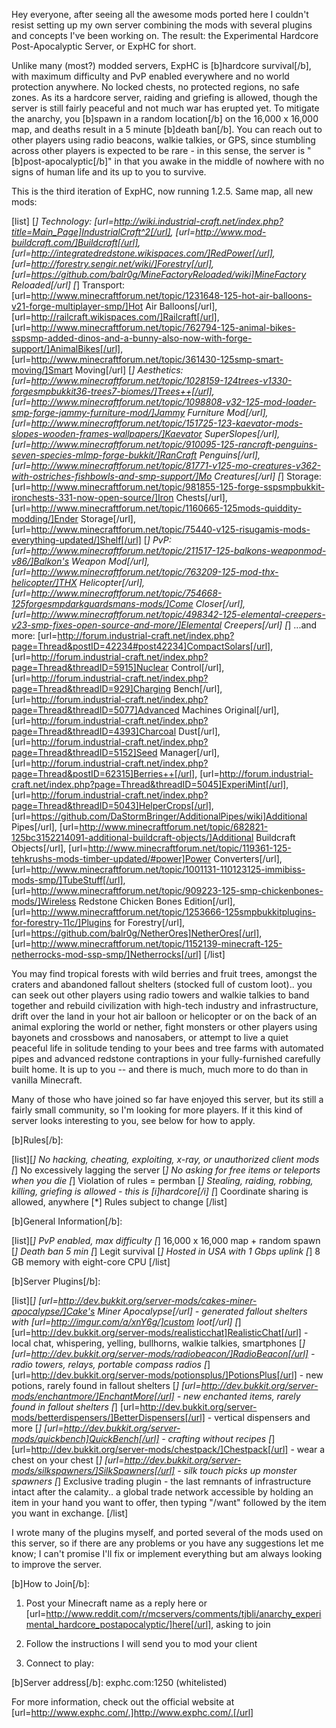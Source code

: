 Hey everyone, after seeing all the awesome mods ported here I couldn't resist setting up my own server combining the mods with several plugins and concepts I've been working on. The result: the Experimental Hardcore Post-Apocalyptic Server, or ExpHC for short.

Unlike many (most?) modded servers, ExpHC is [b]hardcore survival[/b], with maximum difficulty and PvP enabled everywhere and no world protection anywhere. No locked chests, no protected regions, no safe zones. As its a hardcore server, raiding and griefing is allowed, though the server is still fairly peaceful and not much war has erupted yet. To mitigate the anarchy, you [b]spawn in a random location[/b] on the 16,000 x 16,000 map, and deaths result in a 5 minute [b]death ban[/b]. You can reach out to other players using radio beacons, walkie talkies, or GPS, since stumbling across other players is expected to be rare - in this sense, the server is "[b]post-apocalyptic[/b]" in that you awake in the middle of nowhere with no signs of human life and its up to you to survive.

This is the third iteration of ExpHC, now running 1.2.5. Same map, all new mods:

[list]
[*] Technology: [url=http://wiki.industrial-craft.net/index.php?title=Main_Page]IndustrialCraft^2[/url], [url=http://www.mod-buildcraft.com/]Buildcraft[/url], [url=http://integratedredstone.wikispaces.com/]RedPower[/url], [url=http://forestry.sengir.net/wiki/]Forestry[/url], [url=https://github.com/balr0g/MineFactoryReloaded/wiki]MineFactory Reloaded[/url]
[*] Transport:  [url=http://www.minecraftforum.net/topic/1231648-125-hot-air-balloons-v21-forge-multiplayer-smp/]Hot Air Balloons[/url], [url=http://railcraft.wikispaces.com/]Railcraft[/url], [url=http://www.minecraftforum.net/topic/762794-125-animal-bikes-sspsmp-added-dinos-and-a-bunny-also-now-with-forge-support/]AnimalBikes[/url], [url=http://www.minecraftforum.net/topic/361430-125smp-smart-moving/]Smart Moving[/url]
[*] Aesthetics: [url=http://www.minecraftforum.net/topic/1028159-124trees-v1330-forgesmpbukkit36-trees7-biomes/]Trees++[/url], [url=http://www.minecraftforum.net/topic/1098808-v32-125-mod-loader-smp-forge-jammy-furniture-mod/]Jammy Furniture Mod[/url], [url=http://www.minecraftforum.net/topic/151725-123-kaevator-mods-slopes-wooden-frames-wallpapers/]Kaevator SuperSlopes[/url], [url=http://www.minecraftforum.net/topic/910095-125-rancraft-penguins-seven-species-mlmp-forge-bukkit/]RanCraft Penguins[/url], [url=http://www.minecraftforum.net/topic/81771-v125-mo-creatures-v362-with-ostriches-fishbowls-and-smp-support/]Mo Creatures[/url]
[*] Storage: [url=http://www.minecraftforum.net/topic/981855-125-forge-sspsmpbukkit-ironchests-331-now-open-source/]Iron Chests[/url], [url=http://www.minecraftforum.net/topic/1160665-125mods-quiddity-modding/]Ender Storage[/url], [url=http://www.minecraftforum.net/topic/75440-v125-risugamis-mods-everything-updated/]Shelf[/url]
[*] PvP: [url=http://www.minecraftforum.net/topic/211517-125-balkons-weaponmod-v86/]Balkon's Weapon Mod[/url], [url=http://www.minecraftforum.net/topic/763209-125-mod-thx-helicopter/]THX Helicopter[/url], [url=http://www.minecraftforum.net/topic/754668-125forgesmpdarkguardsmans-mods/]Come Closer[/url], [url=http://www.minecraftforum.net/topic/498342-125-elemental-creepers-v23-smp-fixes-open-source-and-more/]Elemental Creepers[/url]
[*] ...and more: [url=http://forum.industrial-craft.net/index.php?page=Thread&postID=42234#post42234]CompactSolars[/url], [url=http://forum.industrial-craft.net/index.php?page=Thread&threadID=5915]Nuclear Control[/url], [url=http://forum.industrial-craft.net/index.php?page=Thread&threadID=929]Charging Bench[/url], [url=http://forum.industrial-craft.net/index.php?page=Thread&threadID=5077]Advanced Machines Original[/url], [url=http://forum.industrial-craft.net/index.php?page=Thread&threadID=4393]Charcoal Dust[/url], [url=http://forum.industrial-craft.net/index.php?page=Thread&threadID=5152]Seed Manager[/url], [url=http://forum.industrial-craft.net/index.php?page=Thread&postID=62315]Berries++[/url], [url=http://forum.industrial-craft.net/index.php?page=Thread&threadID=5045]ExperiMint[/url], [url=http://forum.industrial-craft.net/index.php?page=Thread&threadID=5043]HelperCrops[/url], [url=https://github.com/DaStormBringer/AdditionalPipes/wiki]Additional Pipes[/url], [url=http://www.minecraftforum.net/topic/682821-125bc3152214091-additional-buildcraft-objects/]Additional Buildcraft Objects[/url], [url=http://www.minecraftforum.net/topic/119361-125-tehkrushs-mods-timber-updated/#power]Power Converters[/url], [url=http://www.minecraftforum.net/topic/1001131-110123125-immibiss-mods-smp/]TubeStuff[/url], [url=http://www.minecraftforum.net/topic/909223-125-smp-chickenbones-mods/]Wireless Redstone Chicken Bones Edition[/url], [url=http://www.minecraftforum.net/topic/1253666-125smpbukkitplugins-for-forestry-11c/]Plugins for Forestry[/url], [url=https://github.com/balr0g/NetherOres]NetherOres[/url], [url=http://www.minecraftforum.net/topic/1152139-minecraft-125-netherrocks-mod-ssp-smp/]Netherrocks[/url]
[/list]

You may find tropical forests with wild berries and fruit trees, amongst the craters and abandoned fallout shelters (stocked full of custom loot).. you can seek out other players using radio towers and walkie talkies to band together and rebuild civilization with high-tech industry and infrastructure, drift over the land in your hot air balloon or helicopter or on the back of an animal exploring the world or nether, fight monsters or other players using bayonets and crossbows and nanosabers, or attempt to live a quiet peaceful life in solitude tending to your bees and tree farms with automated pipes and advanced redstone contraptions in your fully-furnished carefully built home. It is up to you -- and there is much, much more to do than in vanilla Minecraft.

Many of those who have joined so far have enjoyed this server, but its still a fairly small community, so I'm looking for more players. If it this kind of server looks interesting to you, see below for how to apply.

[b]Rules[/b]:

[list][*] No hacking, cheating, exploiting, x-ray, or unauthorized client mods
[*] No excessively lagging the server
[*] No asking for free items or teleports when you die
[*] Violation of rules = permban
[*] Stealing, raiding, robbing, killing, griefing is allowed - this is [i]hardcore[/i]
[*] Coordinate sharing is allowed, anywhere 
[*] Rules subject to change 
[/list]

[b]General Information[/b]:

[list][*] PvP enabled, max difficulty
[*] 16,000 x 16,000 map + random spawn
[*] Death ban 5 min
[*] Legit survival
[*] Hosted in USA with 1 Gbps uplink
[*] 8 GB memory with eight-core CPU
[/list]

[b]Server Plugins[/b]:

[list][*] [url=http://dev.bukkit.org/server-mods/cakes-miner-apocalypse/]Cake's Miner Apocalypse[/url] - generated fallout shelters with [url=http://imgur.com/a/xnY6g/]custom loot[/url]
[*] [url=http://dev.bukkit.org/server-mods/realisticchat]RealisticChat[/url] - local chat, whispering, yelling, bullhorns, walkie talkies, smartphones
[*] [url=http://dev.bukkit.org/server-mods/radiobeacon/]RadioBeacon[/url] - radio towers, relays, portable compass radios
[*] [url=http://dev.bukkit.org/server-mods/potionsplus/]PotionsPlus[/url] - new potions, rarely found in fallout shelters
[*] [url=http://dev.bukkit.org/server-mods/enchantmore/]EnchantMore[/url] - new enchanted items, rarely found in fallout shelters
[*] [url=http://dev.bukkit.org/server-mods/betterdispensers/]BetterDispensers[/url] - vertical dispensers and more
[*] [url=http://dev.bukkit.org/server-mods/quickbench]QuickBench[/url] - crafting without recipes
[*] [url=http://dev.bukkit.org/server-mods/chestpack/]Chestpack[/url] - wear a chest on your chest 
[*] [url=http://dev.bukkit.org/server-mods/silkspawners/]SilkSpawners[/url] - silk touch picks up monster spawners
[*] Exclusive trading plugin - the last remnants of infrastructure intact after the calamity.. a global trade network accessible by holding an item in your hand you want to offer, then typing "/want" followed by the item you want in exchange.
[/list]

I wrote many of the plugins myself, and ported several of the mods used on this server, so if there are any problems or you have any suggestions let me know;
I can't promise I'll fix or implement everything but am always looking to improve the server.

[b]How to Join[/b]:

1. Post your Minecraft name as a reply here or [url=http://www.reddit.com/r/mcservers/comments/tjbli/anarchy_experimental_hardcore_postapocalyptic/]here[/url], asking to join

2. Follow the instructions I will send you to mod your client

3. Connect to play:

[b]Server address[/b]: exphc.com:1250 (whitelisted)

For more information, check out the official website at [url=http://www.exphc.com/.]http://www.exphc.com/.[/url]

